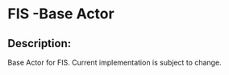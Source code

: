 # FIS -Base Actor

## Description:

Base Actor for FIS. Current implementation is subject to change.
 